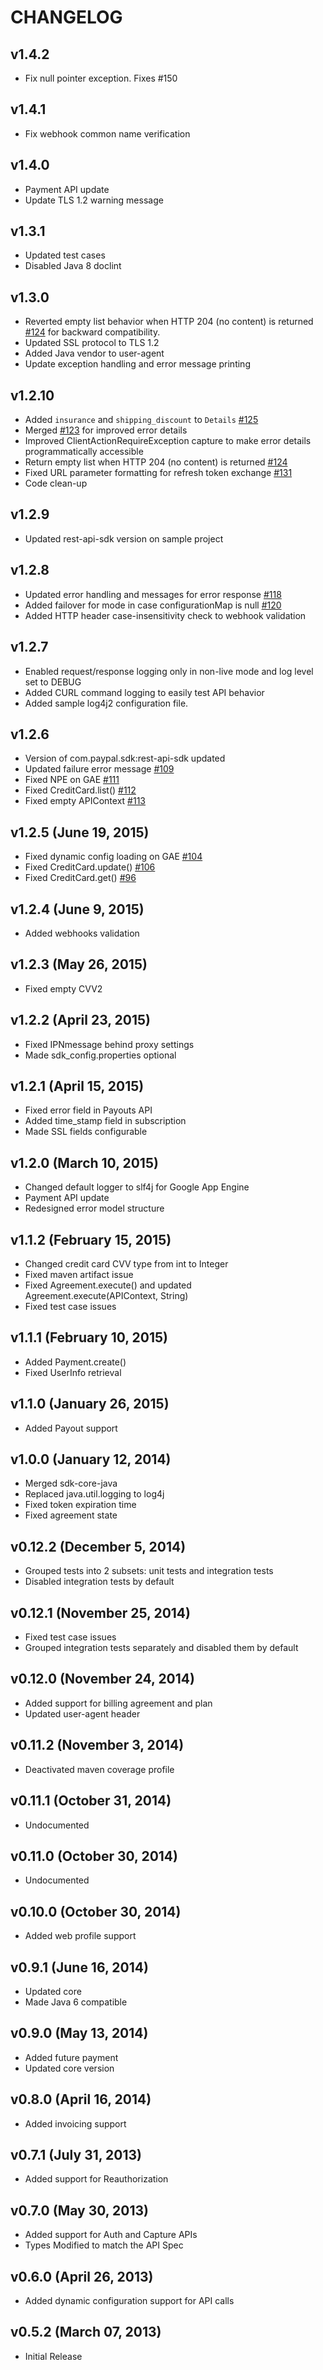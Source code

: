 CHANGELOG
=========

v1.4.2
------
   * Fix null pointer exception. Fixes #150

v1.4.1
------
   * Fix webhook common name verification

v1.4.0
------
   * Payment API update
   * Update TLS 1.2 warning message

v1.3.1
-------
   * Updated test cases
   * Disabled Java 8 doclint
   
v1.3.0
-------
   * Reverted empty list behavior when HTTP 204 (no content) is returned [#124](https://github.com/paypal/PayPal-Java-SDK/issues/124) for backward compatibility.
   * Updated SSL protocol to TLS 1.2
   * Added Java vendor to user-agent
   * Update exception handling and error message printing

v1.2.10
-------
   * Added `insurance` and `shipping_discount` to `Details` [#125](https://github.com/paypal/PayPal-Java-SDK/issues/125)
   * Merged [#123](https://github.com/paypal/PayPal-Java-SDK/issues/123) for improved error details
   * Improved ClientActionRequireException capture to make error details programmatically accessible
   * Return empty list when HTTP 204 (no content) is returned [#124](https://github.com/paypal/PayPal-Java-SDK/issues/124)
   * Fixed URL parameter formatting for refresh token exchange [#131](https://github.com/paypal/PayPal-Java-SDK/issues/131)
   * Code clean-up

v1.2.9
------
   * Updated rest-api-sdk version on sample project

v1.2.8
------
   * Updated error handling and messages for error response [#118](https://github.com/paypal/PayPal-Java-SDK/issues/118)
   * Added failover for mode in case configurationMap is null [#120](https://github.com/paypal/PayPal-Java-SDK/issues/120)
   * Added HTTP header case-insensitivity check to webhook validation

v1.2.7
------
   * Enabled request/response logging only in non-live mode and log level set to DEBUG
   * Added CURL command logging to easily test API behavior
   * Added sample log4j2 configuration file.

v1.2.6
------
   * Version of com.paypal.sdk:rest-api-sdk updated
   * Updated failure error message [#109](https://github.com/paypal/PayPal-Java-SDK/issues/109)
   * Fixed NPE on GAE [#111](https://github.com/paypal/PayPal-Java-SDK/issues/111)
   * Fixed CreditCard.list() [#112](https://github.com/paypal/PayPal-Java-SDK/issues/112)
   * Fixed empty APIContext [#113](https://github.com/paypal/PayPal-Java-SDK/issues/113)

v1.2.5 (June 19, 2015)
----------------------
   * Fixed dynamic config loading on GAE [#104](https://github.com/paypal/PayPal-Java-SDK/issues/104)
   * Fixed CreditCard.update() [#106](https://github.com/paypal/PayPal-Java-SDK/issues/106)
   * Fixed CreditCard.get() [#96](https://github.com/paypal/PayPal-Java-SDK/issues/96)

v1.2.4 (June 9, 2015)
---------------------
   * Added webhooks validation

v1.2.3 (May 26, 2015)
---------------------
   * Fixed empty CVV2

v1.2.2 (April 23, 2015)
-----------------------
   * Fixed IPNmessage behind proxy settings
   * Made sdk_config.properties optional

v1.2.1 (April 15, 2015)
-----------------------
   * Fixed error field in Payouts API
   * Added time_stamp field in subscription
   * Made SSL fields configurable

v1.2.0 (March 10, 2015)
-----------------------
   * Changed default logger to slf4j for Google App Engine
   * Payment API update
   * Redesigned error model structure

v1.1.2 (February 15, 2015)
--------------------------
   * Changed credit card CVV type from int to Integer
   * Fixed maven artifact issue
   * Fixed Agreement.execute() and updated Agreement.execute(APIContext, String)
   * Fixed test case issues

v1.1.1 (February 10, 2015)
--------------------------
   * Added Payment.create()
   * Fixed UserInfo retrieval

v1.1.0 (January 26, 2015)
-------------------------
   * Added Payout support

v1.0.0 (January 12, 2014)
-------------------------
   * Merged sdk-core-java
   * Replaced java.util.logging to log4j
   * Fixed token expiration time
   * Fixed agreement state

v0.12.2 (December 5, 2014)
--------------------------
   * Grouped tests into 2 subsets: unit tests and integration tests
   * Disabled integration tests by default
 
v0.12.1 (November 25, 2014)
---------------------------
   * Fixed test case issues
   * Grouped integration tests separately and disabled them by default

v0.12.0 (November 24, 2014)
---------------------------
   * Added support for billing agreement and plan
   * Updated user-agent header

v0.11.2 (November 3, 2014)
--------------------------
   * Deactivated maven coverage profile

v0.11.1 (October 31, 2014)
--------------------------
   * Undocumented

v0.11.0 (October 30, 2014)
--------------------------
   * Undocumented

v0.10.0 (October 30, 2014)
--------------------------
   * Added web profile support

v0.9.1 (June 16, 2014)
----------------------
   * Updated core
   * Made Java 6 compatible

v0.9.0 (May 13, 2014)
-----------------------
   * Added future payment
   * Updated core version

v0.8.0 (April 16, 2014)
-----------------------
   * Added invoicing support

v0.7.1 (July 31, 2013)
-----------------------
   * Added support for Reauthorization

v0.7.0 (May 30, 2013)
-----------------------
   * Added support for Auth and Capture APIs
   * Types Modified to match the API Spec

v0.6.0 (April 26, 2013)
-----------------------
   * Added dynamic configuration support for API calls

v0.5.2 (March 07, 2013)
-----------------------
   * Initial Release


